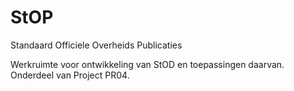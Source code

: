 # StOP
Standaard Officiele Overheids Publicaties

Werkruimte voor ontwikkeling van StOD en toepassingen daarvan.
Onderdeel van Project PR04.
